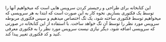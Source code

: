 ﻿این کتابخانه برای  طراحی و رجیستر کردن سرویس هایی است که میخواهیم آنها را توسط یک فکتوری بسازیم.
نحوه کار به این صورت است که ابتدا به هر سرویسی که میخواهیم توسط فکتوری ساخته شود، یک تگ اختصاص میدهیم و سپس فکتوری مربوطه سرویس مورد نظر را توسط آن تگ خواهد ساخت.
با استفاده از این کتابخانه در صورتی که سرویسی اضافه شود، دیگر نیازی نیست سرویس مورد نظر را به فکتوری معرفی کنید و کد فکتوری تغییر پیدا کند.



